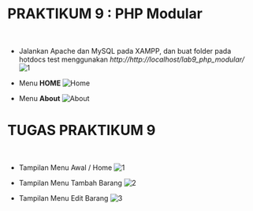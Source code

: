 # **PRAKTIKUM 9 : PHP Modular**<br/>
</br>

+ Jalankan Apache dan MySQL pada XAMPP, dan buat folder pada hotdocs test menggunakan <i> http://http://localhost/lab9_php_modular/ </i>
![1](https://user-images.githubusercontent.com/56438848/121323866-6255ac00-c93a-11eb-9d0b-958d2d71f5fc.JPG)

+ Menu <b>HOME</b>
![Home](https://user-images.githubusercontent.com/56438848/121323879-65509c80-c93a-11eb-8df5-2f105a822fdc.JPG)

+ Menu <b>About</b>
![About](https://user-images.githubusercontent.com/56438848/121323870-641f6f80-c93a-11eb-9135-ae0bfe3153cd.JPG)

# **TUGAS PRAKTIKUM 9**<br/>
</br>

+ Tampilan Menu Awal / Home
![1](https://user-images.githubusercontent.com/56438848/121332036-a5674d80-c941-11eb-9797-b8fc658ac7b6.JPG)


+ Tampilan Menu Tambah Barang
![2](https://user-images.githubusercontent.com/56438848/121332042-a6987a80-c941-11eb-98f2-7a878feb9da6.JPG)


+ Tampilan Menu Edit Barang
![3](https://user-images.githubusercontent.com/56438848/121332044-a7c9a780-c941-11eb-9573-37376f70551f.JPG)

